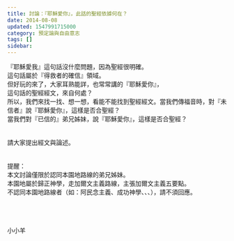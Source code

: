```yaml
---
title: 討論：『耶穌愛你』，此話的聖經依據何在？
date: 2014-08-08
updated: 1547991715000
category: 預定論與自由意志
tags: []
sidebar: 
---
```


<p>『耶穌愛我』這句話沒什麼問題，因為聖經很明確。<br/>這句話屬於『得救者的確信』領域。<br/>但好玩的來了，大家耳熟能詳，也常常講的『耶穌愛你』，<br/>這句話的聖經經文，來自何處？<br/>所以，我們來找一找、想一想，看能不能找到聖經經文。<!--more-->當我們傳福音時，對『未信者』說『耶穌愛你』，這樣是否合聖經？<br/>當我們對『已信的』弟兄姊妹，說『耶穌愛你』，這樣是否合聖經？<br/><br/><br/>請大家提出經文與論述。<br/><br/><br/>提醒：<br/>本文討論僅限於認同本園地路線的弟兄姊妹。<br/>本園地屬於歸正神學，走加爾文主義路線，主張加爾文主義五要點。<br/>不認同本園地路線者（如：阿民念主義、成功神學、、、），請不須回應。<br/><br/><br/><br/><br/>小小羊<br/><br/></p>